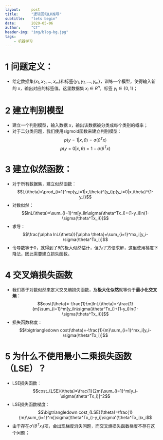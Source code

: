 ```yaml
---
layout:     post
title:      "逻辑回归LR推导"
subtitle:   "lets begin"
date:       2020-05-06
author:     "CT"
header-img: "img/blog-bg.jpg"
tags:
    - 机器学习
---
```

# 1 问题定义：
- 给定数据集$\{x_1,x_2, ...,x_m\}$和标签$\{y_1,y_2, ...,y_m\}$，训练一个模型，使得输入新的 $x$，输出对应的标签值。这里数据集 $x_i\in R^n$，标签 $y_i\in\{0,1\}$；
# 2 建立判别模型
- 建立一个判别模型，输入数据 $x$，输出该数据被分类成每个类别的概率；
- 对于二分类问题，我们使用sigmoid函数来建立判别模型：
$$p(y=1|x,\theta)=\sigma(\theta^Tx)$$
$$p(y=0|x,\theta)=1-\sigma(\theta^Tx)$$
# 3 建立似然函数：
- 对于所有数据集，建立似然函数：
$$L(\theta)=\prod_{i=1}^mp(y_i=1|x,\theta)^{y_i}p(y_i=0|x,\theta)^{1-y_i}$$
- 对数似然：
$$lnL(\theta)=\sum_{i=1}^m[y_iln\sigma(\theta^Tx_i)+(1-y_i)ln(1-\sigma(\theta^Tx_i))]$$
- 求导：
$$\frac{\alpha lnL(\theta)}{\alpha \theta}=\sum_{i=1}^mx_i[y_i-\sigma(\theta^Tx_i)]$$
- 令导数等于0，就得到了$\theta$的极大似然估计，但为了方便求解，这里使用梯度下降法，因此需要建立损失函数。
# 4 交叉熵损失函数
- 我们基于对数似然来定义交叉熵损失函数，及**极大化似然**就等价于**最小化交叉熵**：
$$cost(\theta)=-\frac{1}{m}lnL(\theta)=-\frac{1}{m}\sum_{i=1}^m[y_iln\sigma(\theta^Tx_i)+(1-y_i)ln(1-\sigma(\theta^Tx_i))]$$
- 损失函数梯度：
$$\bigtriangledown cost(\theta)=-\frac{1}{m}\sum_{i=1}^mx_i[y_i-\sigma(\theta^Tx_i)]$$

# 5 为什么不使用最小二乘损失函数（LSE）？
- LSE损失函数：
$$cost_{LSE}(\theta)=\frac{1}{2m}\sum_{i=1}^m[y_i-\sigma(\theta^Tx_i)]^2$$
- LSE损失函数梯度：
$$\bigtriangledown cost_{LSE}(\theta)=\frac{1}{m}\sum_{i=1}^m[\sigma(\theta^Tx_i)-y_i]\sigma'(\theta^Tx_i)x_i$$
- 由于存在$\sigma'(\theta^Tx_i)$项，会出现梯度消失问题，而交叉熵损失函数梯度不存在这个问题；
